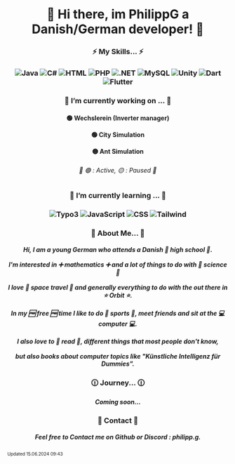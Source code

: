 <h1 align="center">🤖 Hi there, im PhilippG a Danish/German developer! 🤖</h1>

<h3 align="center">⚡ My Skills... ⚡</h3>
<h3 align="center">

![Java](https://img.shields.io/badge/Java-ED8B00?style=for-the-badge&logo=java&logoColor=white)
![C#](https://img.shields.io/badge/-C%23-blue?style=for-the-badge&logo=c-sharp&logoColor=white)
![HTML](https://img.shields.io/badge/HTML5-E34F26?style=for-the-badge&logo=html5&logoColor=white)
![PHP](https://img.shields.io/badge/PHP-777BB4?style=for-the-badge&logo=php&logoColor=white)
![.NET](https://img.shields.io/badge/.NET-8B00FF?style=for-the-badge&logo=.NET&logoColor=white)
![MySQL](https://img.shields.io/badge/MySQL-00000F?style=for-the-badge&logo=mysql&logoColor=white)
![Unity](https://img.shields.io/badge/Unity-100000?style=for-the-badge&logo=unity&logoColor=white)
![Dart](https://img.shields.io/badge/dart-%230175C2.svg?style=for-the-badge&logo=dart&logoColor=white)
![Flutter](https://img.shields.io/badge/Flutter-%2302569B.svg?style=for-the-badge&logo=Flutter&logoColor=white)
</h3>

<h3 align="center">🔭 I’m currently working on ... 🔭</h3>
<h4 align="center">

🟢 Wechslerein (Inverter manager)
  
🟢 City Simulation
  
🟡 Ant Simulation
</h4>
<h6 align="center">📜 🟢 : Active, 🟡 : Paused 📜</h6>

<h3 align="center">🌱 I’m currently learning ... 🌱</h3>
<h3 align="center">

![Typo3](https://img.shields.io/badge/-Typo3-yellow?style=for-the-badge&logo=typo3&logoColor=white)
![JavaScript](https://img.shields.io/badge/JavaScript-F7DF1E?style=for-the-badge&logo=javascript&logoColor=black)
![CSS](https://img.shields.io/badge/CSS3-1572B6?style=for-the-badge&logo=css3&logoColor=white)
![Tailwind](https://img.shields.io/badge/-Tailwind-blue?style=for-the-badge&logo=Tailwindcss&logoColor=white)
<h3 align="center">

<h3 align="center">🤔 About Me... 🤔</h3>
<h5 align="center">
Hi, I am a young German who attends a Danish 🏫 high school 🏫. 
<br></br>
I'm interested in ➕ mathematics ➕ and a lot of things to do with 🧪 science 🧪
<br></br>
I love 🚀 space travel 🚀 and generally everything to do with the out there in ⭐ Orbit ⭐.
<br></br>
In my 🆓 free 🆓 time I like to do 🏃 sports 🏃, meet friends and sit at the 💻 computer 💻.
<br></br>
I also love to 📖 read 📖, different things that most people don't know,
<br></br>
but also books about computer topics like "Künstliche Intelligenz für Dummies".
</h5>
<h3 align="center">🕧 Journey... 🕧</h3>
<h5 align="center">
Coming soon...
</h5>
<h3 align="center">👤 Contact 👤</h3>
<h5 align="center">
Feel free to Contact me on Github or Discord : philipp.g.
</h5>

<p><font size="1">Updated 15.06.2024 09:43</font></p>

